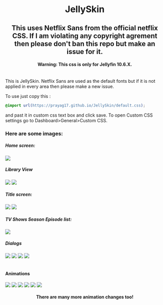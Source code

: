 <div align="center">
<h1>JellySkin</h1>
<h2>This uses Netflix Sans from the official netflix CSS. If I am violating any copyright agrement then please don't ban this repo but make an issue for it.</h2>
<h4>Warning: This css is only for Jellyfin 10.6.X. </h4>
</div>
<br>
This is JellySkin. Netflix Sans are used as the default fonts but if it is not applied in every area then please make a new issue.

To use just copy this : 
```css
@import url(https://prayag17.github.io/JellySkin/default.css);
```

and past it in custom css text box and click save. To open Custom CSS settings go to Dashboard>General>Custom CSS.

<h3>Here are some images:</h3>

<h5>Home screen:</h5>
<img src="https://github.com/prayag17/JellySkin/blob/master/Version%204/Home.png?raw=true">

<h5>Library View</h5>
<img src="https://github.com/prayag17/JellySkin/blob/master/Version%204/lib%201.png?raw=true">
<img src="https://github.com/prayag17/JellySkin/blob/master/Version%204/lib%202.png?raw=true">

<h5>Title screen:</h5>
<img src="https://github.com/prayag17/JellySkin/blob/master/Version%204/title%201.png?raw=true">
<img src="https://github.com/prayag17/JellySkin/blob/master/Version%204/title%202.png?raw=true">

<h5>TV Shows Season Episode list:</h5>
<img src="https://github.com/prayag17/JellySkin/blob/master/Version%204/EpiList.png?raw=true">

<h5>Dialogs</h5>
<img src="https://github.com/prayag17/JellySkin/blob/master/Version%204/Dialog%201.png?raw=true">
<img src="https://github.com/prayag17/JellySkin/blob/master/Version%204/Dialog%202.png?raw=true">
<img src="https://github.com/prayag17/JellySkin/blob/master/Version%204/Dialog%203.png?raw=true">
<img src="https://github.com/prayag17/JellySkin/blob/master/Version%204/Side%20bar.png?raw=true">
<br>
<br>
<h4 align="ceter">Animations</h4>
<img src="https://github.com/prayag17/JellySkin/blob/master/Version%204/Gifs/Animation%201.gif?raw=true">
<img src="https://github.com/prayag17/JellySkin/blob/master/Version%204/Gifs/Animation%202.gif?raw=true">
<img src="https://github.com/prayag17/JellySkin/blob/master/Version%204/Gifs/Animation%203.gif?raw=true">
<img src="https://github.com/prayag17/JellySkin/blob/master/Version%204/Gifs/Animation%204.gif?raw=true">
<img src="https://github.com/prayag17/JellySkin/blob/master/Version%204/Gifs/Animation%205.gif?raw=true">
<img src="https://github.com/prayag17/JellySkin/blob/master/Version%204/Gifs/Animation%206.gif?raw=true">
<h4 align="center">
There are many more animation changes too!
</h4>
